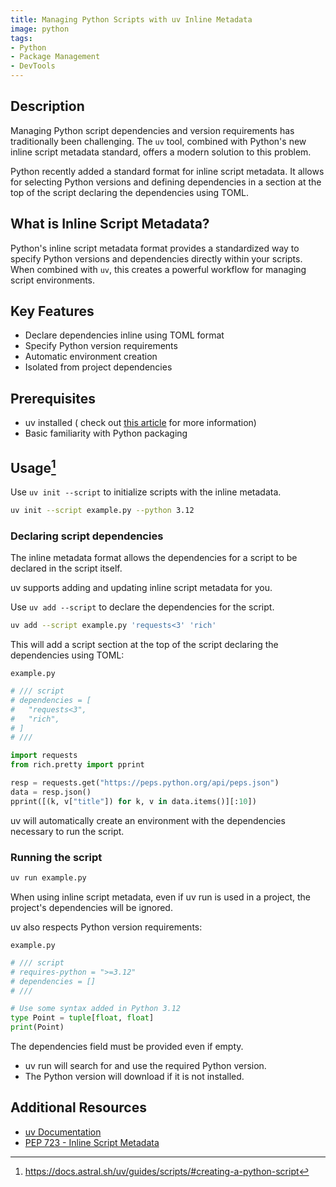 ```yaml
---
title: Managing Python Scripts with uv Inline Metadata
image: python
tags:
- Python
- Package Management
- DevTools
---
```

## Description

Managing Python script dependencies and version requirements has traditionally been challenging. The `uv` tool, combined with Python's new inline script metadata standard, offers a modern solution to this problem.

Python recently added a standard format for inline script metadata. It allows for selecting Python versions and defining dependencies in a section at the top of the script declaring the dependencies using TOML.

## What is Inline Script Metadata?

Python's inline script metadata format provides a standardized way to specify Python versions and dependencies directly within your scripts. When combined with `uv`, this creates a powerful workflow for managing script environments.

## Key Features
- Declare dependencies inline using TOML format
- Specify Python version requirements
- Automatic environment creation
- Isolated from project dependencies

## Prerequisites

- uv installed ( check out [this article](https://wikip.co/what-is-uv/) for more information)
- Basic familiarity with Python packaging

## Usage[^1]

Use `uv init --script` to initialize scripts with the inline metadata.

```bash
uv init --script example.py --python 3.12
```

### Declaring script dependencies

The inline metadata format allows the dependencies for a script to be declared in the script itself.

uv supports adding and updating inline script metadata for you.

Use `uv add --script` to declare the dependencies for the script.

```bash
uv add --script example.py 'requests<3' 'rich'
```

This will add a script section at the top of the script declaring the dependencies using TOML:

`example.py`
```python
# /// script
# dependencies = [
#   "requests<3",
#   "rich",
# ]
# ///

import requests
from rich.pretty import pprint

resp = requests.get("https://peps.python.org/api/peps.json")
data = resp.json()
pprint([(k, v["title"]) for k, v in data.items()][:10])
```

uv will automatically create an environment with the dependencies necessary to run the script.

### Running the script

```bash
uv run example.py
```

When using inline script metadata, even if uv run is used in a project, the project's dependencies will be ignored.

uv also respects Python version requirements:

`example.py`
```python
# /// script
# requires-python = ">=3.12"
# dependencies = []
# ///

# Use some syntax added in Python 3.12
type Point = tuple[float, float]
print(Point)
```

The dependencies field must be provided even if empty.

- uv run will search for and use the required Python version.
- The Python version will download if it is not installed.

## Additional Resources
- [uv Documentation](https://docs.astral.sh/uv/)
- [PEP 723 - Inline Script Metadata](https://peps.python.org/pep-0723/)

[^1]: https://docs.astral.sh/uv/guides/scripts/#creating-a-python-script
